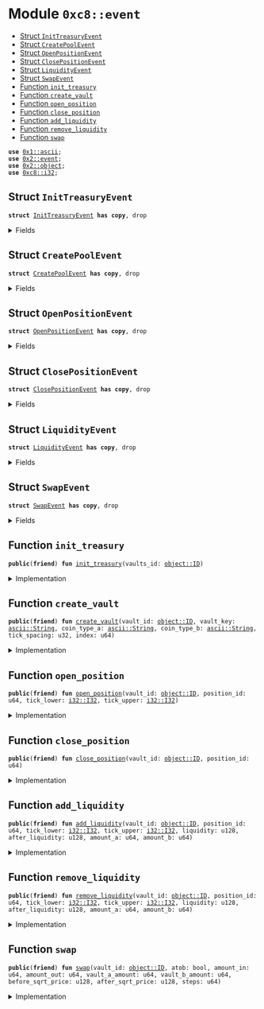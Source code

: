 
<a name="0xc8_event"></a>

# Module `0xc8::event`



-  [Struct `InitTreasuryEvent`](#0xc8_event_InitTreasuryEvent)
-  [Struct `CreatePoolEvent`](#0xc8_event_CreatePoolEvent)
-  [Struct `OpenPositionEvent`](#0xc8_event_OpenPositionEvent)
-  [Struct `ClosePositionEvent`](#0xc8_event_ClosePositionEvent)
-  [Struct `LiquidityEvent`](#0xc8_event_LiquidityEvent)
-  [Struct `SwapEvent`](#0xc8_event_SwapEvent)
-  [Function `init_treasury`](#0xc8_event_init_treasury)
-  [Function `create_vault`](#0xc8_event_create_vault)
-  [Function `open_position`](#0xc8_event_open_position)
-  [Function `close_position`](#0xc8_event_close_position)
-  [Function `add_liquidity`](#0xc8_event_add_liquidity)
-  [Function `remove_liquidity`](#0xc8_event_remove_liquidity)
-  [Function `swap`](#0xc8_event_swap)


<pre><code><b>use</b> <a href="">0x1::ascii</a>;
<b>use</b> <a href="../../../.././build/Sui/docs/event.md#0x2_event">0x2::event</a>;
<b>use</b> <a href="../../../.././build/Sui/docs/object.md#0x2_object">0x2::object</a>;
<b>use</b> <a href="i32.md#0xc8_i32">0xc8::i32</a>;
</code></pre>



<a name="0xc8_event_InitTreasuryEvent"></a>

## Struct `InitTreasuryEvent`



<pre><code><b>struct</b> <a href="event.md#0xc8_event_InitTreasuryEvent">InitTreasuryEvent</a> <b>has</b> <b>copy</b>, drop
</code></pre>



<details>
<summary>Fields</summary>


<dl>
<dt>
<code>vaults_id: <a href="../../../.././build/Sui/docs/object.md#0x2_object_ID">object::ID</a></code>
</dt>
<dd>

</dd>
</dl>


</details>

<a name="0xc8_event_CreatePoolEvent"></a>

## Struct `CreatePoolEvent`



<pre><code><b>struct</b> <a href="event.md#0xc8_event_CreatePoolEvent">CreatePoolEvent</a> <b>has</b> <b>copy</b>, drop
</code></pre>



<details>
<summary>Fields</summary>


<dl>
<dt>
<code>vault_id: <a href="../../../.././build/Sui/docs/object.md#0x2_object_ID">object::ID</a></code>
</dt>
<dd>

</dd>
<dt>
<code>vault_key: <a href="_String">ascii::String</a></code>
</dt>
<dd>

</dd>
<dt>
<code>coin_type_a: <a href="_String">ascii::String</a></code>
</dt>
<dd>

</dd>
<dt>
<code>coin_type_b: <a href="_String">ascii::String</a></code>
</dt>
<dd>

</dd>
<dt>
<code>tick_spacing: u32</code>
</dt>
<dd>

</dd>
<dt>
<code>index: u64</code>
</dt>
<dd>

</dd>
</dl>


</details>

<a name="0xc8_event_OpenPositionEvent"></a>

## Struct `OpenPositionEvent`



<pre><code><b>struct</b> <a href="event.md#0xc8_event_OpenPositionEvent">OpenPositionEvent</a> <b>has</b> <b>copy</b>, drop
</code></pre>



<details>
<summary>Fields</summary>


<dl>
<dt>
<code><a href="vault.md#0xc8_vault">vault</a>: <a href="../../../.././build/Sui/docs/object.md#0x2_object_ID">object::ID</a></code>
</dt>
<dd>

</dd>
<dt>
<code><a href="position.md#0xc8_position">position</a>: u64</code>
</dt>
<dd>

</dd>
<dt>
<code>tick_lower: <a href="i32.md#0xc8_i32_I32">i32::I32</a></code>
</dt>
<dd>

</dd>
<dt>
<code>tick_upper: <a href="i32.md#0xc8_i32_I32">i32::I32</a></code>
</dt>
<dd>

</dd>
</dl>


</details>

<a name="0xc8_event_ClosePositionEvent"></a>

## Struct `ClosePositionEvent`



<pre><code><b>struct</b> <a href="event.md#0xc8_event_ClosePositionEvent">ClosePositionEvent</a> <b>has</b> <b>copy</b>, drop
</code></pre>



<details>
<summary>Fields</summary>


<dl>
<dt>
<code><a href="vault.md#0xc8_vault">vault</a>: <a href="../../../.././build/Sui/docs/object.md#0x2_object_ID">object::ID</a></code>
</dt>
<dd>

</dd>
<dt>
<code><a href="position.md#0xc8_position">position</a>: u64</code>
</dt>
<dd>

</dd>
</dl>


</details>

<a name="0xc8_event_LiquidityEvent"></a>

## Struct `LiquidityEvent`



<pre><code><b>struct</b> <a href="event.md#0xc8_event_LiquidityEvent">LiquidityEvent</a> <b>has</b> <b>copy</b>, drop
</code></pre>



<details>
<summary>Fields</summary>


<dl>
<dt>
<code><a href="vault.md#0xc8_vault">vault</a>: <a href="../../../.././build/Sui/docs/object.md#0x2_object_ID">object::ID</a></code>
</dt>
<dd>

</dd>
<dt>
<code><a href="position.md#0xc8_position">position</a>: u64</code>
</dt>
<dd>

</dd>
<dt>
<code>tick_lower: <a href="i32.md#0xc8_i32_I32">i32::I32</a></code>
</dt>
<dd>

</dd>
<dt>
<code>tick_upper: <a href="i32.md#0xc8_i32_I32">i32::I32</a></code>
</dt>
<dd>

</dd>
<dt>
<code>liquidity: u128</code>
</dt>
<dd>

</dd>
<dt>
<code>after_liquidity: u128</code>
</dt>
<dd>

</dd>
<dt>
<code>amount_a: u64</code>
</dt>
<dd>

</dd>
<dt>
<code>amount_b: u64</code>
</dt>
<dd>

</dd>
<dt>
<code>action: <a href="_String">ascii::String</a></code>
</dt>
<dd>

</dd>
</dl>


</details>

<a name="0xc8_event_SwapEvent"></a>

## Struct `SwapEvent`



<pre><code><b>struct</b> <a href="event.md#0xc8_event_SwapEvent">SwapEvent</a> <b>has</b> <b>copy</b>, drop
</code></pre>



<details>
<summary>Fields</summary>


<dl>
<dt>
<code>atob: bool</code>
</dt>
<dd>

</dd>
<dt>
<code><a href="vault.md#0xc8_vault">vault</a>: <a href="../../../.././build/Sui/docs/object.md#0x2_object_ID">object::ID</a></code>
</dt>
<dd>

</dd>
<dt>
<code>amount_in: u64</code>
</dt>
<dd>

</dd>
<dt>
<code>amount_out: u64</code>
</dt>
<dd>

</dd>
<dt>
<code>vault_a_amount: u64</code>
</dt>
<dd>

</dd>
<dt>
<code>vault_b_amount: u64</code>
</dt>
<dd>

</dd>
<dt>
<code>before_sqrt_price: u128</code>
</dt>
<dd>

</dd>
<dt>
<code>after_sqrt_price: u128</code>
</dt>
<dd>

</dd>
<dt>
<code>steps: u64</code>
</dt>
<dd>

</dd>
</dl>


</details>

<a name="0xc8_event_init_treasury"></a>

## Function `init_treasury`



<pre><code><b>public</b>(<b>friend</b>) <b>fun</b> <a href="event.md#0xc8_event_init_treasury">init_treasury</a>(vaults_id: <a href="../../../.././build/Sui/docs/object.md#0x2_object_ID">object::ID</a>)
</code></pre>



<details>
<summary>Implementation</summary>


<pre><code><b>public</b>(<b>friend</b>) <b>fun</b> <a href="event.md#0xc8_event_init_treasury">init_treasury</a>(vaults_id: ID) {
    emit(<a href="event.md#0xc8_event_InitTreasuryEvent">InitTreasuryEvent</a> { vaults_id })
}
</code></pre>



</details>

<a name="0xc8_event_create_vault"></a>

## Function `create_vault`



<pre><code><b>public</b>(<b>friend</b>) <b>fun</b> <a href="event.md#0xc8_event_create_vault">create_vault</a>(vault_id: <a href="../../../.././build/Sui/docs/object.md#0x2_object_ID">object::ID</a>, vault_key: <a href="_String">ascii::String</a>, coin_type_a: <a href="_String">ascii::String</a>, coin_type_b: <a href="_String">ascii::String</a>, tick_spacing: u32, index: u64)
</code></pre>



<details>
<summary>Implementation</summary>


<pre><code><b>public</b>(<b>friend</b>) <b>fun</b> <a href="event.md#0xc8_event_create_vault">create_vault</a>(
    vault_id: ID,
    vault_key: String,
    coin_type_a: String,
    coin_type_b: String,
    tick_spacing: u32,
    index: u64,
) {
    emit(<a href="event.md#0xc8_event_CreatePoolEvent">CreatePoolEvent</a> {
        vault_id,
        vault_key,
        coin_type_a,
        coin_type_b,
        tick_spacing,
        index,
    })
}
</code></pre>



</details>

<a name="0xc8_event_open_position"></a>

## Function `open_position`



<pre><code><b>public</b>(<b>friend</b>) <b>fun</b> <a href="event.md#0xc8_event_open_position">open_position</a>(vault_id: <a href="../../../.././build/Sui/docs/object.md#0x2_object_ID">object::ID</a>, position_id: u64, tick_lower: <a href="i32.md#0xc8_i32_I32">i32::I32</a>, tick_upper: <a href="i32.md#0xc8_i32_I32">i32::I32</a>)
</code></pre>



<details>
<summary>Implementation</summary>


<pre><code><b>public</b>(<b>friend</b>) <b>fun</b> <a href="event.md#0xc8_event_open_position">open_position</a>(
    vault_id: ID,
    position_id: u64,
    tick_lower: I32,
    tick_upper: I32
) {
    emit(
        <a href="event.md#0xc8_event_OpenPositionEvent">OpenPositionEvent</a> {
            <a href="vault.md#0xc8_vault">vault</a>: vault_id,
            <a href="position.md#0xc8_position">position</a>: position_id,
            tick_lower,
            tick_upper
        }
    )
}
</code></pre>



</details>

<a name="0xc8_event_close_position"></a>

## Function `close_position`



<pre><code><b>public</b>(<b>friend</b>) <b>fun</b> <a href="event.md#0xc8_event_close_position">close_position</a>(vault_id: <a href="../../../.././build/Sui/docs/object.md#0x2_object_ID">object::ID</a>, position_id: u64)
</code></pre>



<details>
<summary>Implementation</summary>


<pre><code><b>public</b>(<b>friend</b>) <b>fun</b> <a href="event.md#0xc8_event_close_position">close_position</a>(
    vault_id: ID,
    position_id: u64
) {
    emit(
        <a href="event.md#0xc8_event_ClosePositionEvent">ClosePositionEvent</a> {
            <a href="vault.md#0xc8_vault">vault</a>: vault_id,
            <a href="position.md#0xc8_position">position</a>: position_id
        }
    )
}
</code></pre>



</details>

<a name="0xc8_event_add_liquidity"></a>

## Function `add_liquidity`



<pre><code><b>public</b>(<b>friend</b>) <b>fun</b> <a href="event.md#0xc8_event_add_liquidity">add_liquidity</a>(vault_id: <a href="../../../.././build/Sui/docs/object.md#0x2_object_ID">object::ID</a>, position_id: u64, tick_lower: <a href="i32.md#0xc8_i32_I32">i32::I32</a>, tick_upper: <a href="i32.md#0xc8_i32_I32">i32::I32</a>, liquidity: u128, after_liquidity: u128, amount_a: u64, amount_b: u64)
</code></pre>



<details>
<summary>Implementation</summary>


<pre><code><b>public</b>(<b>friend</b>) <b>fun</b> <a href="event.md#0xc8_event_add_liquidity">add_liquidity</a>(
    vault_id: ID,
    position_id: u64,
    tick_lower: I32,
    tick_upper: I32,
    liquidity: u128,
    after_liquidity: u128,
    amount_a: u64,
    amount_b: u64
) {
    emit(
        <a href="event.md#0xc8_event_LiquidityEvent">LiquidityEvent</a> {
            <a href="vault.md#0xc8_vault">vault</a>: vault_id,
            <a href="position.md#0xc8_position">position</a>: position_id,
            tick_lower,
            tick_upper,
            liquidity,
            after_liquidity,
            amount_a,
            amount_b,
            action: <a href="_string">ascii::string</a>(b"add")
        }
    )
}
</code></pre>



</details>

<a name="0xc8_event_remove_liquidity"></a>

## Function `remove_liquidity`



<pre><code><b>public</b>(<b>friend</b>) <b>fun</b> <a href="event.md#0xc8_event_remove_liquidity">remove_liquidity</a>(vault_id: <a href="../../../.././build/Sui/docs/object.md#0x2_object_ID">object::ID</a>, position_id: u64, tick_lower: <a href="i32.md#0xc8_i32_I32">i32::I32</a>, tick_upper: <a href="i32.md#0xc8_i32_I32">i32::I32</a>, liquidity: u128, after_liquidity: u128, amount_a: u64, amount_b: u64)
</code></pre>



<details>
<summary>Implementation</summary>


<pre><code><b>public</b>(<b>friend</b>) <b>fun</b> <a href="event.md#0xc8_event_remove_liquidity">remove_liquidity</a>(
    vault_id: ID,
    position_id: u64,
    tick_lower: I32,
    tick_upper: I32,
    liquidity: u128,
    after_liquidity: u128,
    amount_a: u64,
    amount_b: u64
) {
    emit(
        <a href="event.md#0xc8_event_LiquidityEvent">LiquidityEvent</a> {
            <a href="vault.md#0xc8_vault">vault</a>: vault_id,
            <a href="position.md#0xc8_position">position</a>: position_id,
            tick_lower,
            tick_upper,
            liquidity,
            after_liquidity,
            amount_a,
            amount_b,
            action: <a href="_string">ascii::string</a>(b"remove")
        }
    )
}
</code></pre>



</details>

<a name="0xc8_event_swap"></a>

## Function `swap`



<pre><code><b>public</b>(<b>friend</b>) <b>fun</b> <a href="event.md#0xc8_event_swap">swap</a>(vault_id: <a href="../../../.././build/Sui/docs/object.md#0x2_object_ID">object::ID</a>, atob: bool, amount_in: u64, amount_out: u64, vault_a_amount: u64, vault_b_amount: u64, before_sqrt_price: u128, after_sqrt_price: u128, steps: u64)
</code></pre>



<details>
<summary>Implementation</summary>


<pre><code><b>public</b>(<b>friend</b>) <b>fun</b> <a href="event.md#0xc8_event_swap">swap</a>(
    vault_id: ID,
    atob: bool, // <b>true</b> a-&gt;b <b>false</b> b-&gt;a
    amount_in: u64,
    amount_out: u64,
    vault_a_amount: u64, // current <a href="vault.md#0xc8_vault">vault</a> <a href="../../../.././build/Sui/docs/balance.md#0x2_balance">balance</a>(A)
    vault_b_amount: u64, // current <a href="vault.md#0xc8_vault">vault</a> <a href="../../../.././build/Sui/docs/balance.md#0x2_balance">balance</a>(B)
    before_sqrt_price: u128,
    after_sqrt_price: u128,
    steps: u64
) {
    emit(
        <a href="event.md#0xc8_event_SwapEvent">SwapEvent</a> {
            <a href="vault.md#0xc8_vault">vault</a>: vault_id,
            atob,
            amount_in,
            amount_out,
            vault_a_amount,
            vault_b_amount,
            before_sqrt_price,
            after_sqrt_price,
            steps
        }
    )
}
</code></pre>



</details>
